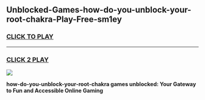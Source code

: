 
## Unblocked-Games-how-do-you-unblock-your-root-chakra-Play-Free-sm1ey
<h3>
<a href="https://premium76.site?title=how-do-you-unblock-your-root-chakra&ref=18A1">CLICK TO PLAY</a></h3>
<hr>

<h3>
<a href="https://premium76.site?title=how-do-you-unblock-your-root-chakra&ref=18A1">CLICK 2 PLAY</a>
  
</h3>

<a href="https://premium76.site?title=how-do-you-unblock-your-root-chakra&ref=18A1"><img src="https://clearcache.store/games.png"></a>


**how-do-you-unblock-your-root-chakra games unblocked: Your Gateway to Fun and Accessible Online Gaming**
